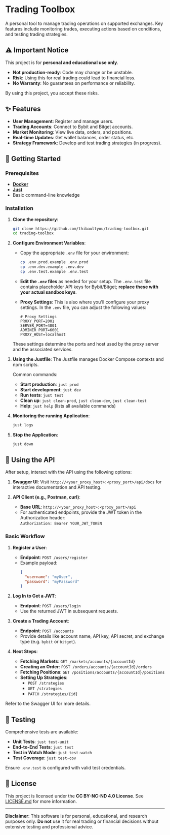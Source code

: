 # Trading Toolbox

A personal tool to manage trading operations on supported exchanges. Key features include monitoring trades, executing actions based on conditions, and testing trading strategies.

## ⚠️ Important Notice

This project is for **personal and educational use only**.  
- **Not production-ready**: Code may change or be unstable.  
- **Risk**: Using this for real trading could lead to financial loss.  
- **No Warranty**: No guarantees on performance or reliability.

By using this project, you accept these risks.

## ✨ Features

- **User Management**: Register and manage users.  
- **Trading Accounts**: Connect to Bybit and Bitget accounts.  
- **Market Monitoring**: View live data, orders, and positions.  
- **Real-time Updates**: Get wallet balances, order status, etc.  
- **Strategy Framework**: Develop and test trading strategies (in progress).

## 🚀 Getting Started

### Prerequisites

- **[Docker](https://docs.docker.com/get-docker/)**
- **[Just](https://github.com/casey/just)**
- Basic command-line knowledge

### Installation

1. **Clone the repository**:

   ```bash
   git clone https://github.com/thibaultyou/trading-toolbox.git
   cd trading-toolbox
   ```

2. **Configure Environment Variables**:
   - Copy the appropriate `.env` file for your environment:

     ```bash
     cp .env.prod.example .env.prod
     cp .env.dev.example .env.dev
     cp .env.test.example .env.test
     ```

   - **Edit the `.env` files** as needed for your setup. The `.env.test` file contains placeholder API keys for Bybit/Bitget; **replace these with your actual sandbox keys**.

   - **Proxy Settings**: This is also where you'll configure your proxy settings. In the `.env` file, you can adjust the following values:

     ```env
     # Proxy Settings
     PROXY_PORT=2001
     SERVER_PORT=4001
     ADMINER_PORT=6001
     PROXY_HOST=localhost
     ```

   These settings determine the ports and host used by the proxy server and the associated services.

3. **Using the Justfile**:
   The Justfile manages Docker Compose contexts and npm scripts.

   Common commands:
   - **Start production**: `just prod`
   - **Start development**: `just dev`
   - **Run tests**: `just test`
   - **Clean up**: `just clean-prod`, `just clean-dev`, `just clean-test`
   - **Help**: `just help` (lists all available commands)

4. **Monitoring the running Application**:

   ```bash
   just logs
   ```

5. **Stop the Application**:

   ```bash
   just down
   ```

## 🔧 Using the API

After setup, interact with the API using the following options:

1. **Swagger UI**: Visit `http://<your_proxy_host>:<proxy_port>/api/docs` for interactive documentation and API testing.

2. **API Client (e.g., Postman, curl)**:
   - **Base URL**: `http://<your_proxy_host>:<proxy_port>/api`
   - For authenticated endpoints, provide the JWT token in the Authorization header:  
     `Authorization: Bearer YOUR_JWT_TOKEN`

### Basic Workflow

1. **Register a User**:
   - **Endpoint**: `POST /users/register`
   - Example payload:
     ```json
     {
       "username": "myUser",
       "password": "myPassword"
     }
     ```

2. **Log In to Get a JWT**:
   - **Endpoint**: `POST /users/login`
   - Use the returned JWT in subsequent requests.

3. **Create a Trading Account**:
   - **Endpoint**: `POST /accounts`
   - Provide details like account name, API key, API secret, and exchange type (e.g. `bybit` or `bitget`).

4. **Next Steps**:
   - **Fetching Markets**: `GET /markets/accounts/{accountId}`
   - **Creating an Order**: `POST /orders/accounts/{accountId}/orders`
   - **Fetching Positions**: `GET /positions/accounts/{accountId}/positions`
   - **Setting Up Strategies**:
     - `POST /strategies`
     - `GET /strategies`
     - `PATCH /strategies/{id}`

Refer to the Swagger UI for more details.

## 🧪 Testing

Comprehensive tests are available:

- **Unit Tests**: `just test-unit`
- **End-to-End Tests**: `just test`
- **Test in Watch Mode**: `just test-watch`
- **Test Coverage**: `just test-cov`

Ensure `.env.test` is configured with valid test credentials.

## 📜 License

This project is licensed under the **CC BY-NC-ND 4.0 License**. See [LICENSE.md](LICENSE.md) for more information.

---

**Disclaimer**: This software is for personal, educational, and research purposes only. **Do not** use it for real trading or financial decisions without extensive testing and professional advice.